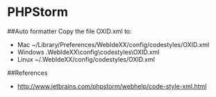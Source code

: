PHPStorm
========

##Auto formatter
Copy the file OXID.xml to:

* Mac ~/Library/Preferences/WebIdeXX/config/codestyles/OXID.xml
* Windows <User home>\.WebIdeXX\config\codestyles\OXID.xml
* Linux ~/.WebIdeXX/config/codestyles/OXID.xml

##References

* http://www.jetbrains.com/phpstorm/webhelp/code-style-xml.html